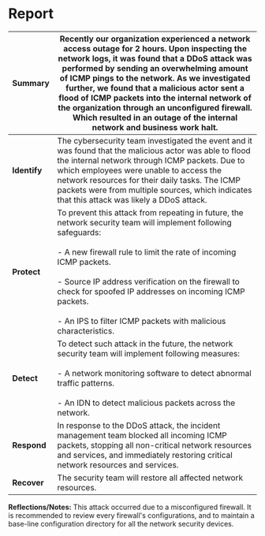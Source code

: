 # Report

| Summary      | Recently our organization experienced a network access outage for 2 hours. Upon inspecting the network logs, it was found that a DDoS attack was performed by sending an overwhelming amount of ICMP pings to the network. As we investigated further, we found that a malicious actor sent a flood of ICMP packets into the internal network of the organization through an unconfigured firewall. Which resulted in an outage of the internal network and business work halt. |
| ------------ | ------------------------------------------------------------------------------------------------------------------------------------------------------------------------------------------------------------------------------------------------------------------------------------------------------------------------------------------------------------------------------------------------------------------------------------------------------------------------------- |
| **Identify** | The cybersecurity team investigated the event and it was found that the malicious actor was able to flood the internal network through ICMP packets. Due to which employees were unable to access the network resources for their daily tasks. The ICMP packets were from multiple sources, which indicates that this attack was likely a DDoS attack.                                                                                                                          |
| **Protect**  | To prevent this attack from repeating in future, the network security team will implement following safeguards:<br><br>- A new firewall rule to limit the rate of incoming ICMP packets.<br>    <br>- Source IP address verification on the firewall to check for spoofed IP addresses on incoming ICMP packets.<br>    <br>- An IPS to filter ICMP packets with malicious characteristics.                                                                                     |
| **Detect**   | To detect such attack in the future, the network security team will implement following measures:<br><br>- A network monitoring software to detect abnormal traffic patterns.<br>    <br>- An IDN to detect malicious packets across the network.                                                                                                                                                                                                                               |
| **Respond**  | In response to the DDoS attack, the incident management team blocked all incoming ICMP packets, stopping all non-critical network resources and services, and immediately restoring critical network resources and services.                                                                                                                                                                                                                                                    |
| **Recover**  | The security team will restore all affected network resources.                                                                                                                                                                                                                                                                                                                                                                                                                  |


**Reflections/Notes:** This attack occurred due to a misconfigured firewall. It is recommended to review every firewall's configurations, and to maintain a base-line configuration directory for all the network security devices.
